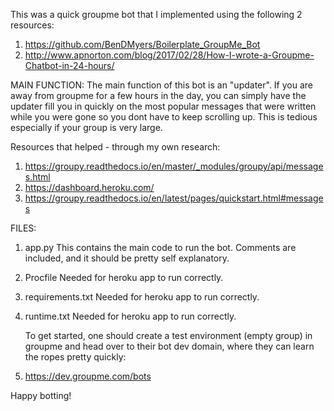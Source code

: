 This was a quick groupme bot that I implemented using the following 2 resources:

1) https://github.com/BenDMyers/Boilerplate_GroupMe_Bot
2) http://www.apnorton.com/blog/2017/02/28/How-I-wrote-a-Groupme-Chatbot-in-24-hours/

MAIN FUNCTION: The main function of this bot is an "updater". If you are away from groupme for a few hours in the day, you can simply have the updater fill you in quickly on the most popular messages that were written while you were gone so you dont have to keep scrolling up. This is tedious especially if your group is very large.

Resources that helped - through my own research:

1) https://groupy.readthedocs.io/en/master/_modules/groupy/api/messages.html
2) https://dashboard.heroku.com/
3) https://groupy.readthedocs.io/en/latest/pages/quickstart.html#messages

FILES:

1) app.py
    This contains the main code to run the bot. Comments are included, and it should be pretty self explanatory. 
    
2) Procfile
    Needed for heroku app to run correctly.
    
3) requirements.txt
    Needed for heroku app to run correctly.
    
4)  runtime.txt
    Needed for heroku app to run correctly.
    
    To get started, one should create a test environment (empty group) in groupme and head over to their bot dev domain, where they can learn the ropes pretty quickly:
   1)  https://dev.groupme.com/bots
   
Happy botting!
